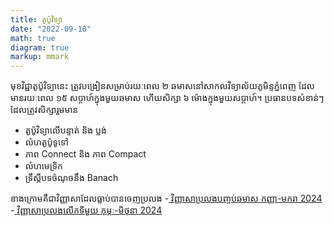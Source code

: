 ```yaml
---
title: តូប៉ូវិទ្យា
date: "2022-09-10"
math: true
diagram: true
markup: mmark
---
```


មុខវិជ្ជាតូប៉ូវិទ្យានេះ ត្រូវបង្រៀនសម្រាប់រយៈពេល ២ ឆមាសនៅសាកលវិទ្យាល័យភូមិន្ទភ្នំពេញ
 ដែលមានរយៈពេល ១៥ សប្តាហ៍ក្នុងមួយឆមាស ហើយសិក្សា ៦ ម៉ោងក្នុងមួយសប្តាហ៍។ ប្រធានបទសំខាន់ៗ ដែលត្រូវសិក្សារួមមាន
 - តូប៉ូវិទ្យាលើបន្ទាត់ និង ប្លង់
 - លំហតូប៉ូទូទៅ
 - ភាព Connect និង ភាព Compact
 - លំហមេទ្រិក
 - ទ្រឹស្តីបទចំណុចនឹង Banach

ខាងក្រោមគឺជាវិញ្ញាសាដែលធ្លាប់បានចេញប្រលង
-<a href="https://monyrattanak-nie.netlify.com/files/Topology1_Final_Sep-Jan2024.pdf" target="_blank"> វិញ្ញាសាប្រលងបញ្ចប់ឆមាស កញ្ញា-មករា 2024</a>
-<a href="https://monyrattanak-nie.netlify.com/files/Topology2_Partial1.pdf" target="_blank"> វិញ្ញាសាប្រលងលើកទីមួយ កុម្ភៈ-មិថុនា 2024</a>